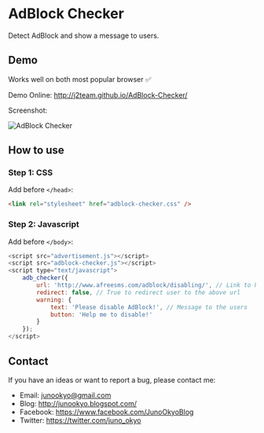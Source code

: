 # AdBlock Checker
Detect AdBlock and show a message to users.

## Demo
Works well on both most popular browser :white_check_mark:

Demo Online: http://j2team.github.io/AdBlock-Checker/

Screenshot:

![AdBlock Checker](http://i.imgur.com/nY0OOdj.png)

## How to use

### Step 1: CSS

Add before `</head>`:
```html
<link rel="stylesheet" href="adblock-checker.css" />
```

### Step 2: Javascript

Add before `</body>`:

```javascript
<script src="advertisement.js"></script>
<script src="adblock-checker.js"></script>
<script type="text/javascript">
	adb_checker({
		url: 'http://www.afreesms.com/adblock/disabling/', // Link to help users disable AdBlock
		redirect: false, // True to redirect user to the above url
		warning: {
			text: 'Please disable AdBlock!', // Message to the users
			button: 'Help me to disable!'
		}
	});
</script>
```

## Contact

If you have an ideas or want to report a bug, please contact me:

* Email: junookyo@gmail.com
* Blog: http://junookyo.blogspot.com/
* Facebook: https://www.facebook.com/JunoOkyoBlog
* Twitter: https://twitter.com/juno_okyo
